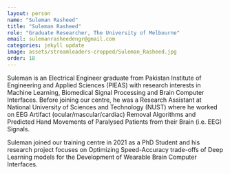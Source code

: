 ```yaml
---
layout: person
name: "Suleman Rasheed"
title: "Suleman Rasheed"
role: "Graduate Researcher, The University of Melbourne"
email: sulemanrasheedengr@gmail.com
categories: jekyll update
image: assets/streamleaders-cropped/Suleman_Rasheed.jpg
order: 18
---
```

Suleman is an Electrical Engineer graduate from Pakistan Institute of Engineering and Applied Sciences (PIEAS) with research interests in Machine Learning, Biomedical Signal Processing and Brain Computer Interfaces. Before joining our centre, he was a Research Assistant at National University of Sciences and Technology (NUST) where he worked on EEG Artifact (ocular/mascular/cardiac) Removal Algorithms and Predicted Hand Movements of Paralysed Patients from their Brain (i.e. EEG) Signals.

Suleman joined our training centre in 2021 as a PhD Student and his research project focuses on Optimizing Speed-Accuracy trade-offs of Deep Learning models for the Development of Wearable Brain Computer Interfaces.
